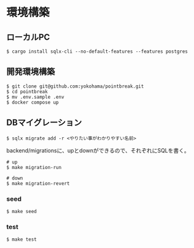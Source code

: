 # 環境構築

## ローカルPC
```
$ cargo install sqlx-cli --no-default-features --features postgres
```

## 開発環境構築
```
$ git clone git@github.com:yokohama/pointbreak.git
$ cd pointbreak
$ mv .env.sample .env
$ docker compose up
```
## DBマイグレーション
```
$ sqlx migrate add -r <やりたい事がわかりやすい名前>
```
backend/migrationsに、upとdownができるので、それぞれにSQLを書く。

```
# up
$ make migration-run

# down
$ make migration-revert
```

### seed
```
$ make seed
```

### test
```
$ make test
```
